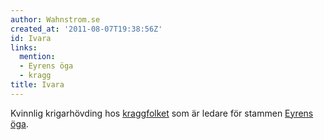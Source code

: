 ```yaml
---
author: Wahnstrom.se
created_at: '2011-08-07T19:38:56Z'
id: Ivara
links:
  mention:
  - Eyrens öga
  - kragg
title: Ivara
---
```


Kvinnlig krigarhövding hos [kraggfolket] som är ledare för stammen [Eyrens öga].

  [kraggfolket]: kragg
  [Eyrens öga]: Eyrens_öga